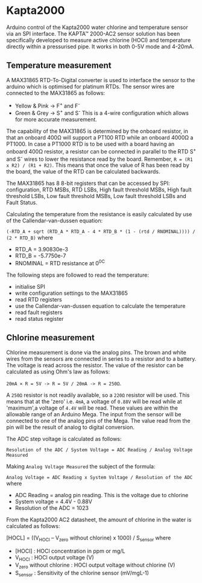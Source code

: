 # Kapta2000
Arduino control of the Kapta2000 water chlorine and temperature sensor via an SPI interface.
The KAPTA™ 2000-AC2 sensor solution has been specifically developed to measure active chlorine (HOCl) and temperature directly within a pressurised pipe. It works in both 0-5V mode and 4-20mA.
## Temperature measurement
A MAX31865 RTD-To-Digital converter is used to interface the sensor to the arduino which is optimised for platinum RTDs.
The sensor wires are connected to the MAX31865 as follows:
* Yellow & Pink -> F<sup>+</sup> and F<sup>-</sup>
* Green & Grey -> S<sup>+</sup> and S<sup>-</sup>
This is a 4-wire configuration which allows for more accurate measurement.

The capability of the MAX31865 is determined by the onboard resistor, in that an onboard 400Ω will support a PT100 RTD while an onboard 4000Ω a PT1000. In case a PT1000 RTD is to be used with a board having an onboard 400Ω resistor, a resistor can be connected in parallel to the RTD S<sup>+</sup> and S<sup>-</sup> wires to lower the resistance read by the board. Remember, `R = (R1 x R2) / (R1 + R2)`. This means that once the value of R has been read by the board, the value of the RTD can be calculated backwards.

The MAX31865 has 8 8-bit registers that can be accessed by SPI: configuration, RTD MSBs, RTD LSBs, High fault threshold MSBs, High fault threshold LSBs, Low fault threshold MSBs, Low fault threshold LSBs and Fault Status.

Calculating the temperature from the resistance is easily calculated by use of the Callendar-van-dussen equation:

`(-RTD_A + sqrt (RTD_A * RTD_A - 4 * RTD_B * (1 - (rtd / RNOMINAL)))) / (2 * RTD_B)`
where
* RTD_A = 3.90830e-3
* RTD_B = -5.7750e-7
* RNOMINAL = RTD resistance at 0<sup>0</sub>C

The following steps are followed to read the temperature:
* initialise SPI
* write configuration settings to the MAX31865
* read RTD registers
* use the Callendar-van-dussen equation to calculate the temperature
* read fault registers
* read status register

## Chlorine measurement
Chlorine measurement is done via the analog pins. The brown and white wires from the sensors are connected in series to a resistor and to a battery. The voltage is read across the resistor. The value of the resistor can be calculated as using Ohm's law as follows:

`20mA × R = 5V -> R = 5V / 20mA -> R = 250Ω`.

A `250Ω` resistor is not readily available, so a `220Ω` resistor will be used. This means that at the 'zero' i.e. `4mA`, a voltage of `0.88V` will be read while at 'maximum',a voltage of `4.4V` will be read. These values are within the allowable range of an Arduino Mega.
The input from the sensor will be connected to one of the analog pins of the Mega. The value read from the pin will be the result of analog to digital conversion.

The ADC step voltage is calculated as follows:

`Resolution of the ADC / System Voltage = ADC Reading / Analog Voltage Measured`

Making `Analog Voltage Measured` the subject of the formula:

`Analog Voltage = ADC Reading x System Voltage / Resolution of the ADC`
where
* ADC Reading = analog pin reading. This is the voltage due to chlorine
* System voltage = 4.4V - 0.88V
* Resolution of the ADC = 1023

From the Kapta2000 AC2 datasheet, the amount of chlorine in the water is calculated as follows:

[HOCL] = ((V<sub>HOCl</sub> – V<sub>zero</sub> without chlorine) x 1000) / S<sub>sensor</sub>
where
* [HOCl] : HOCl concentration in ppm or mg/L
* V<sub>HOCl</sub> : HOCl output voltage (V)
* V<sub>zero</sub> without chlorine : HOCl output voltage without chlorine (V)
* S<sub>sensor</sub> : Sensitivity of the chlorine sensor (mV/mgL-1)
